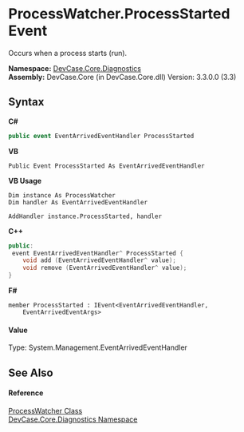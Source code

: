 # ProcessWatcher.ProcessStarted Event
 

Occurs when a process starts (run).

**Namespace:**&nbsp;<a href="N_DevCase_Core_Diagnostics">DevCase.Core.Diagnostics</a><br />**Assembly:**&nbsp;DevCase.Core (in DevCase.Core.dll) Version: 3.3.0.0 (3.3)

## Syntax

**C#**<br />
``` C#
public event EventArrivedEventHandler ProcessStarted
```

**VB**<br />
``` VB
Public Event ProcessStarted As EventArrivedEventHandler
```

**VB Usage**<br />
``` VB Usage
Dim instance As ProcessWatcher
Dim handler As EventArrivedEventHandler

AddHandler instance.ProcessStarted, handler

```

**C++**<br />
``` C++
public:
 event EventArrivedEventHandler^ ProcessStarted {
	void add (EventArrivedEventHandler^ value);
	void remove (EventArrivedEventHandler^ value);
}
```

**F#**<br />
``` F#
member ProcessStarted : IEvent<EventArrivedEventHandler,
    EventArrivedEventArgs>

```


#### Value
Type: System.Management.EventArrivedEventHandler

## See Also


#### Reference
<a href="T_DevCase_Core_Diagnostics_ProcessWatcher">ProcessWatcher Class</a><br /><a href="N_DevCase_Core_Diagnostics">DevCase.Core.Diagnostics Namespace</a><br />